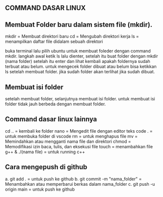 ## COMMAND DASAR LINUX

## Membuat Folder baru dalam sistem file (mkdir).
mkdir = Membuat direktori baru
cd    = Mengubah direktori kerja
ls    = menampilkan daftar file didalam sebuah direktori

buka terminal lalu pilih ubuntu untuk membuat foleder dengan command mkdir.
langkah awal ketik ls lalu dienter, setelah itu buat folder dengan mkdir (nama folder) setelah itu enter dan lihat kembali apakah foldernya sudah terbuat atau belum. untuk mengecek folder dibuat atau belum bisa ketikkan ls setelah membuat folder. jika sudah folder akan terlihat jika sudah dibuat.

## Membuat isi folder
setelah membuat folder, selanjutnya membuat isi folder. untuk membuat isi folder tidak jauh berbeda dengan membuat folder.

## Command dasar linux lainnya
cd .. = kembali ke folder
nano  = Mengedit file dengan editor teks
code . = untuk membuka folder di vscode
rm    = untuk menghapus file
mv    = Memindahkan atau mengganti nama file dan direktori
chmod = Memodifikasi izin baca, tulis, dan eksekusi file
touch = menambahkan file
g++ & ./(nama file) = untuk running c++


## Cara mengepush di github
a. git add .  = untuk push ke github
b. git commit -m "nama_folder" = Menambahkan atau memperbarui berkas dalam nama_folder
c. git push -u origin main = untuk push ke github